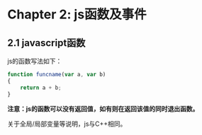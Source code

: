 # Chapter 2: js函数及事件
## 2.1 javascript函数
js的函数写法如下：
```js
function funcname(var a, var b)
{
    return a + b;
}
```

**注意：js的函数可以没有返回值，如有则在返回该值的同时退出函数。**

关于全局/局部变量等说明，js与C++相同。

